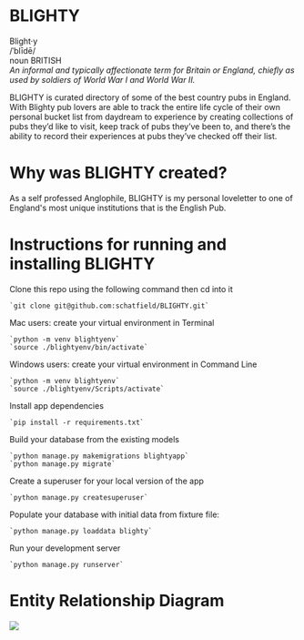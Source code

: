# BLIGHTY

Blight·y <br>
/ˈblīdē/ <br>
noun BRITISH <br>
<i>An informal and typically affectionate term for Britain or England, chiefly as used by soldiers of World War I and World War II.</i>


BLIGHTY is curated directory of some of the best country pubs in England. With Blighty pub lovers are able to track the entire life cycle of their own personal bucket list from daydream to experience by creating collections of pubs they’d like to visit, keep track of pubs they’ve been to, and there’s the ability to record their experiences at pubs they’ve checked off their list.


# Why was BLIGHTY created?

As a self professed Anglophile, BLIGHTY is my personal loveletter to one of England's most unique institutions that is the English Pub. 

# Instructions for running and installing BLIGHTY

Clone this repo using the following command then cd into it

    `git clone git@github.com:schatfield/BLIGHTY.git`

Mac users: create your virtual environment in Terminal

    `python -m venv blightyenv`
    `source ./blightyenv/bin/activate`
    
Windows users: create your virtual environment in Command Line

    `python -m venv blightyenv`
    `source ./blightyenv/Scripts/activate`

Install app dependencies

    `pip install -r requirements.txt`

Build your database from the existing models

    `python manage.py makemigrations blightyapp`
    `python manage.py migrate`

Create a superuser for your local version of the app

    `python manage.py createsuperuser`

Populate your database with initial data from fixture file: 

    `python manage.py loaddata blighty`
    
Run your development server

    `python manage.py runserver`

# Entity Relationship Diagram
<img src="https://imgur.com/xBuLENr">

